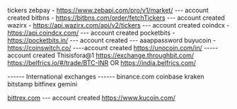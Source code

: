 tickers
zebpay - https://www.zebapi.com/pro/v1/market/  --- account created
bitbns - https://bitbns.com/order/fetchTickers   --- account created
wazirx - https://api.wazirx.com/api/v2/tickers   --- account created
coindcx - https://api.coindcx.com/   --- account created
pocketbits - https://pocketbits.in/  --- account created --- aaappassword
buyucoin -
https://coinswitch.co/  ----account created
https://unocoin.com/in/ ----- account created Thisisfora@1
https://exchange.throughbit.com/
https://belfrics.io/#/trade/BTC-INR OR https://india.belfrics.com/

------ International exchanges ------
binance.com
coinbase
kraken
bitstamp
bitfinex
gemini

[bittrex.com](https://global.bittrex.com/)  --- account created
https://www.kucoin.com/
